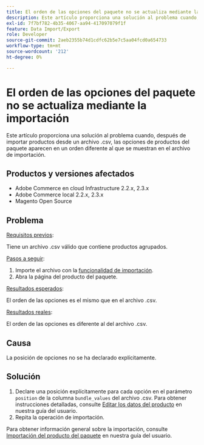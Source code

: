 ```yaml
---
title: El orden de las opciones del paquete no se actualiza mediante la importación
description: Este artículo proporciona una solución al problema cuando, después de importar productos desde un archivo .csv, las opciones de productos del paquete aparecen en un orden diferente al que se muestran en el archivo de importación.
exl-id: 7f7bf782-4b35-4067-aa94-417097079f1f
feature: Data Import/Export
role: Developer
source-git-commit: 2aeb2355b74d1cdfc62b5e7c5aa04fcd0a654733
workflow-type: tm+mt
source-wordcount: '212'
ht-degree: 0%

---
```


# El orden de las opciones del paquete no se actualiza mediante la importación

Este artículo proporciona una solución al problema cuando, después de importar productos desde un archivo .csv, las opciones de productos del paquete aparecen en un orden diferente al que se muestran en el archivo de importación.

## Productos y versiones afectados

* Adobe Commerce en cloud Infrastructure 2.2.x, 2.3.x
* Adobe Commerce local 2.2.x, 2.3.x
* Magento Open Source

## Problema

<u>Requisitos previos</u>:

Tiene un archivo .csv válido que contiene productos agrupados.

<u>Pasos a seguir</u>:

1. Importe el archivo con la [funcionalidad de importación](https://experienceleague.adobe.com/en/docs/commerce-admin/systems/data-transfer/import/data-import).
1. Abra la página del producto del paquete.

<u>Resultados esperados</u>:

El orden de las opciones es el mismo que en el archivo .csv.

<u>Resultados reales</u>:

El orden de las opciones es diferente al del archivo .csv.

## Causa

La posición de opciones no se ha declarado explícitamente.

## Solución

1. Declare una posición explícitamente para cada opción en el parámetro `position` de la columna `bundle_values` del archivo .csv. Para obtener instrucciones detalladas, consulte [Editar los datos del producto](https://experienceleague.adobe.com/en/docs/commerce-admin/systems/data-transfer/examples/data-transfer-bundle-products#method-2-edit-the-product-data) en nuestra guía del usuario.
1. Repita la operación de importación.

Para obtener información general sobre la importación, consulte [Importación del producto del paquete](https://experienceleague.adobe.com/en/docs/commerce-admin/systems/data-transfer/examples/data-transfer-bundle-products) en nuestra guía del usuario.
